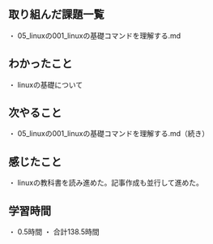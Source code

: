 ## 取り組んだ課題一覧
・ 05_linuxの001_linuxの基礎コマンドを理解する.md
## わかったこと
・ linuxの基礎について
## 次やること
・ 05_linuxの001_linuxの基礎コマンドを理解する.md（続き）
## 感じたこと
・ linuxの教科書を読み進めた。記事作成も並行して進めた。
## 学習時間
・ 0.5時間
・ 合計138.5時間
